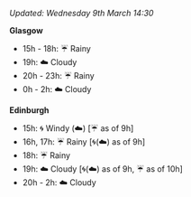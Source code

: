 *Updated: Wednesday 9th March 14:30*

**Glasgow**

* 15h - 18h: :umbrella: Rainy
* 19h: :cloud: Cloudy
* 20h - 23h: :umbrella: Rainy
* 0h - 2h: :cloud: Cloudy

**Edinburgh**

* 15h: :cyclone: Windy (:cloud:) [:umbrella: as of 9h]
* 16h, 17h: :umbrella: Rainy [:cyclone:(:cloud:) as of 9h]
* 18h: :umbrella: Rainy
* 19h: :cloud: Cloudy [:cyclone:(:cloud:) as of 9h, :umbrella: as of 10h]
* 20h - 2h: :cloud: Cloudy
